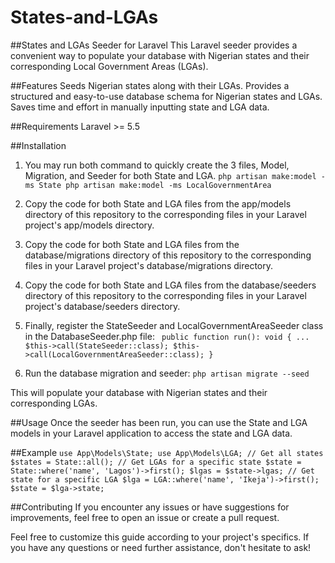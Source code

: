 # States-and-LGAs

##States and LGAs Seeder for Laravel
This Laravel seeder provides a convenient way to populate your database with Nigerian states and their corresponding Local Government Areas (LGAs).

##Features
Seeds Nigerian states along with their LGAs.
Provides a structured and easy-to-use database schema for Nigerian states and LGAs.
Saves time and effort in manually inputting state and LGA data.

##Requirements
Laravel >= 5.5

##Installation
1. You may run both command to quickly create the 3 files, Model, Migration, and Seeder for both State and LGA.
   `php artisan make:model -ms State
   php artisan make:model -ms LocalGovernmentArea`

2. Copy the code for both State and LGA files from the app/models directory of this repository to the corresponding files in your Laravel project's app/models directory.

3. Copy the code for both State and LGA files from the database/migrations directory of this repository to the corresponding files in your Laravel project's database/migrations directory.
   
4. Copy the code for both State and LGA files from the database/seeders directory of this repository to the corresponding files in your Laravel project's database/seeders directory.

5. Finally, register the StateSeeder and LocalGovernmentAreaSeeder class in the DatabaseSeeder.php file:
   ` public function run(): void
    {
        ...
        $this->call(StateSeeder::class);
        $this->call(LocalGovernmentAreaSeeder::class);
    }`
6. Run the database migration and seeder:
   `php artisan migrate --seed`

This will populate your database with Nigerian states and their corresponding LGAs.

##Usage
Once the seeder has been run, you can use the State and LGA models in your Laravel application to access the state and LGA data.

##Example
`use App\Models\State;
use App\Models\LGA;
// Get all states
$states = State::all();
// Get LGAs for a specific state
$state = State::where('name', 'Lagos')->first();
$lgas = $state->lgas;
// Get state for a specific LGA
$lga = LGA::where('name', 'Ikeja')->first();
$state = $lga->state;`

##Contributing
If you encounter any issues or have suggestions for improvements, feel free to open an issue or create a pull request.

Feel free to customize this guide according to your project's specifics. If you have any questions or need further assistance, don't hesitate to ask!
